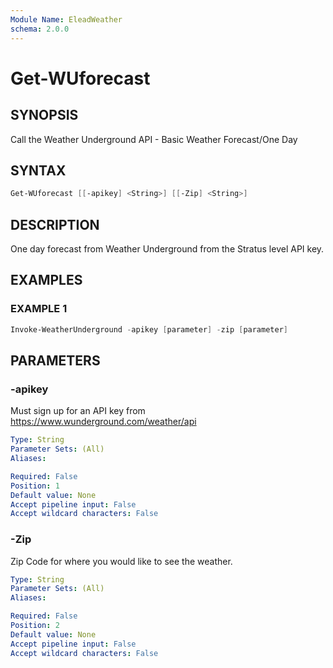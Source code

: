 ```yaml
---
Module Name: EleadWeather
schema: 2.0.0
---
```


# Get-WUforecast

## SYNOPSIS
Call the Weather Underground API - Basic Weather Forecast/One Day

## SYNTAX

```powershell
Get-WUforecast [[-apikey] <String>] [[-Zip] <String>]
```

## DESCRIPTION
One day forecast from Weather Underground from the Stratus level API key.

## EXAMPLES

### EXAMPLE 1
```powershell
Invoke-WeatherUnderground -apikey [parameter] -zip [parameter]
```

## PARAMETERS

### -apikey
Must sign up for an API key from https://www.wunderground.com/weather/api

```yaml
Type: String
Parameter Sets: (All)
Aliases:

Required: False
Position: 1
Default value: None
Accept pipeline input: False
Accept wildcard characters: False
```

### -Zip
Zip Code for where you would like to see the weather.

```yaml
Type: String
Parameter Sets: (All)
Aliases:

Required: False
Position: 2
Default value: None
Accept pipeline input: False
Accept wildcard characters: False
```
